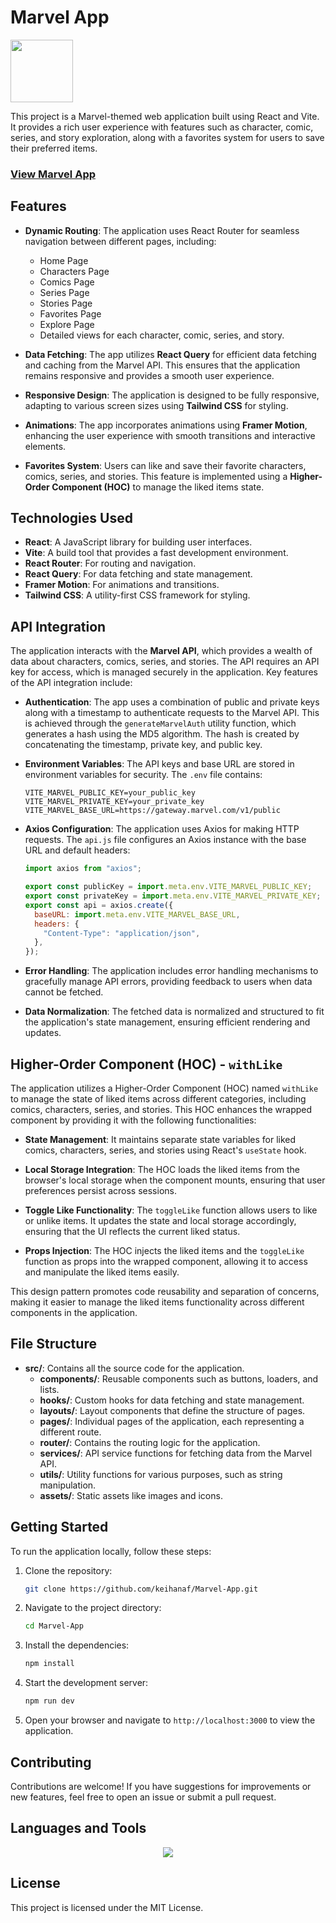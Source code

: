 # Marvel App

<img src="https://user-images.githubusercontent.com/74038190/212257467-871d32b7-e401-42e8-a166-fcfd7baa4c6b.gif" width="100">

This project is a Marvel-themed web application built using React and Vite. It provides a rich user experience with features such as character, comic, series, and story exploration, along with a favorites system for users to save their preferred items.

<h3><a href="eloquent-kulfi-3291d8.netlify.app">View Marvel App</a></h3>


## Features

- **Dynamic Routing**: The application uses React Router for seamless navigation between different pages, including:
  - Home Page
  - Characters Page
  - Comics Page
  - Series Page
  - Stories Page
  - Favorites Page
  - Explore Page
  - Detailed views for each character, comic, series, and story.

- **Data Fetching**: The app utilizes **React Query** for efficient data fetching and caching from the Marvel API. This ensures that the application remains responsive and provides a smooth user experience.

- **Responsive Design**: The application is designed to be fully responsive, adapting to various screen sizes using **Tailwind CSS** for styling.

- **Animations**: The app incorporates animations using **Framer Motion**, enhancing the user experience with smooth transitions and interactive elements.

- **Favorites System**: Users can like and save their favorite characters, comics, series, and stories. This feature is implemented using a **Higher-Order Component (HOC)** to manage the liked items state.

## Technologies Used

- **React**: A JavaScript library for building user interfaces.
- **Vite**: A build tool that provides a fast development environment.
- **React Router**: For routing and navigation.
- **React Query**: For data fetching and state management.
- **Framer Motion**: For animations and transitions.
- **Tailwind CSS**: A utility-first CSS framework for styling.

## API Integration

The application interacts with the **Marvel API**, which provides a wealth of data about characters, comics, series, and stories. The API requires an API key for access, which is managed securely in the application. Key features of the API integration include:

- **Authentication**: The app uses a combination of public and private keys along with a timestamp to authenticate requests to the Marvel API. This is achieved through the `generateMarvelAuth` utility function, which generates a hash using the MD5 algorithm. The hash is created by concatenating the timestamp, private key, and public key.

- **Environment Variables**: The API keys and base URL are stored in environment variables for security. The `.env` file contains:
  ```env
  VITE_MARVEL_PUBLIC_KEY=your_public_key
  VITE_MARVEL_PRIVATE_KEY=your_private_key
  VITE_MARVEL_BASE_URL=https://gateway.marvel.com/v1/public
  ```

- **Axios Configuration**: The application uses Axios for making HTTP requests. The `api.js` file configures an Axios instance with the base URL and default headers:
  ```javascript
  import axios from "axios";

  export const publicKey = import.meta.env.VITE_MARVEL_PUBLIC_KEY;
  export const privateKey = import.meta.env.VITE_MARVEL_PRIVATE_KEY;
  export const api = axios.create({
    baseURL: import.meta.env.VITE_MARVEL_BASE_URL,
    headers: {
      "Content-Type": "application/json",
    },
  });
  ```

- **Error Handling**: The application includes error handling mechanisms to gracefully manage API errors, providing feedback to users when data cannot be fetched.

- **Data Normalization**: The fetched data is normalized and structured to fit the application's state management, ensuring efficient rendering and updates.

## Higher-Order Component (HOC) - `withLike`

The application utilizes a Higher-Order Component (HOC) named `withLike` to manage the state of liked items across different categories, including comics, characters, series, and stories. This HOC enhances the wrapped component by providing it with the following functionalities:

- **State Management**: It maintains separate state variables for liked comics, characters, series, and stories using React's `useState` hook.

- **Local Storage Integration**: The HOC loads the liked items from the browser's local storage when the component mounts, ensuring that user preferences persist across sessions.

- **Toggle Like Functionality**: The `toggleLike` function allows users to like or unlike items. It updates the state and local storage accordingly, ensuring that the UI reflects the current liked status.

- **Props Injection**: The HOC injects the liked items and the `toggleLike` function as props into the wrapped component, allowing it to access and manipulate the liked items easily.

This design pattern promotes code reusability and separation of concerns, making it easier to manage the liked items functionality across different components in the application.

## File Structure

- **src/**: Contains all the source code for the application.
  - **components/**: Reusable components such as buttons, loaders, and lists.
  - **hooks/**: Custom hooks for data fetching and state management.
  - **layouts/**: Layout components that define the structure of pages.
  - **pages/**: Individual pages of the application, each representing a different route.
  - **router/**: Contains the routing logic for the application.
  - **services/**: API service functions for fetching data from the Marvel API.
  - **utils/**: Utility functions for various purposes, such as string manipulation.
  - **assets/**: Static assets like images and icons.

## Getting Started

To run the application locally, follow these steps:

1. Clone the repository:
   ```bash
   git clone https://github.com/keihanaf/Marvel-App.git
   ```

2. Navigate to the project directory:
   ```bash
   cd Marvel-App
   ```

3. Install the dependencies:
   ```bash
   npm install
   ```

4. Start the development server:
   ```bash
   npm run dev
   ```

5. Open your browser and navigate to `http://localhost:3000` to view the application.

## Contributing

Contributions are welcome! If you have suggestions for improvements or new features, feel free to open an issue or submit a pull request.

## Languages and Tools

<p align="center">
  <a href="https://skillicons.dev">
    <img src="https://skillicons.dev/icons?i=react,javascript,vite,tailwind,vscode" />
  </a>
</p>

## License

This project is licensed under the MIT License.
